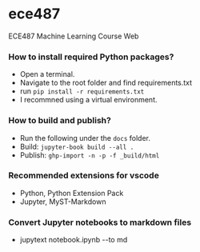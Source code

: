 # ece487
ECE487 Machine Learning Course Web

### How to install required Python packages? 
- Open a terminal.
- Navigate to the root folder and find requirements.txt
- run `pip install -r requirements.txt`
- I recommned using a virtual environment.

### How to build and publish?
- Run the following under the `docs` folder.
- Build: `jupyter-book build --all .`  
- Publish: `ghp-import -n -p -f _build/html` 

### Recommended extensions for vscode
- Python, Python Extension Pack
- Jupyter, MyST-Markdown

### Convert Jupyter notebooks to markdown files
- jupytext notebook.ipynb --to md
